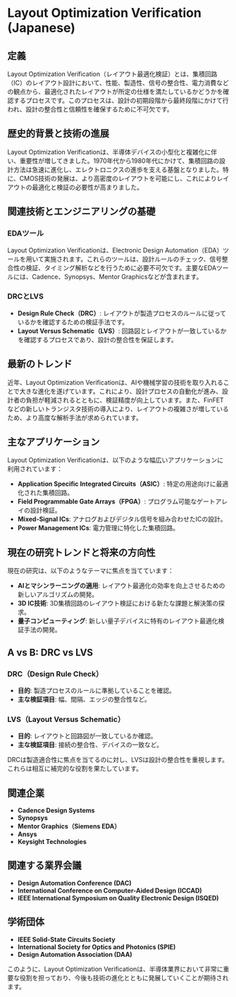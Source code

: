 # Layout Optimization Verification (Japanese)

## 定義

Layout Optimization Verification（レイアウト最適化検証）とは、集積回路（IC）のレイアウト設計において、性能、製造性、信号の整合性、電力消費などの観点から、最適化されたレイアウトが所定の仕様を満たしているかどうかを確認するプロセスです。このプロセスは、設計の初期段階から最終段階にかけて行われ、設計の整合性と信頼性を確保するために不可欠です。

## 歴史的背景と技術の進展

Layout Optimization Verificationは、半導体デバイスの小型化と複雑化に伴い、重要性が増してきました。1970年代から1980年代にかけて、集積回路の設計方法は急速に進化し、エレクトロニクスの進歩を支える基盤となりました。特に、CMOS技術の発展は、より高密度のレイアウトを可能にし、これによりレイアウトの最適化と検証の必要性が高まりました。

## 関連技術とエンジニアリングの基礎

### EDAツール

Layout Optimization Verificationは、Electronic Design Automation（EDA）ツールを用いて実施されます。これらのツールは、設計ルールのチェック、信号整合性の検証、タイミング解析などを行うために必要不可欠です。主要なEDAツールには、Cadence、Synopsys、Mentor Graphicsなどが含まれます。

### DRCとLVS

- **Design Rule Check（DRC）**: レイアウトが製造プロセスのルールに従っているかを確認するための検証手法です。
- **Layout Versus Schematic（LVS）**: 回路図とレイアウトが一致しているかを確認するプロセスであり、設計の整合性を保証します。

## 最新のトレンド

近年、Layout Optimization Verificationは、AIや機械学習の技術を取り入れることで大きな進化を遂げています。これにより、設計プロセスの自動化が進み、設計者の負担が軽減されるとともに、検証精度が向上しています。また、FinFETなどの新しいトランジスタ技術の導入により、レイアウトの複雑さが増しているため、より高度な解析手法が求められています。

## 主なアプリケーション

Layout Optimization Verificationは、以下のような幅広いアプリケーションに利用されています：

- **Application Specific Integrated Circuits（ASIC）**: 特定の用途向けに最適化された集積回路。
- **Field Programmable Gate Arrays（FPGA）**: プログラム可能なゲートアレイの設計検証。
- **Mixed-Signal ICs**: アナログおよびデジタル信号を組み合わせたICの設計。
- **Power Management ICs**: 電力管理に特化した集積回路。

## 現在の研究トレンドと将来の方向性

現在の研究は、以下のようなテーマに焦点を当てています：

- **AIとマシンラーニングの適用**: レイアウト最適化の効率を向上させるための新しいアルゴリズムの開発。
- **3D IC技術**: 3D集積回路のレイアウト検証における新たな課題と解決策の探求。
- **量子コンピューティング**: 新しい量子デバイスに特有のレイアウト最適化検証手法の開発。

## A vs B: DRC vs LVS

### DRC（Design Rule Check）

- **目的**: 製造プロセスのルールに準拠していることを確認。
- **主な検証項目**: 幅、間隔、エッジの整合性など。

### LVS（Layout Versus Schematic）

- **目的**: レイアウトと回路図が一致しているか確認。
- **主な検証項目**: 接続の整合性、デバイスの一致など。

DRCは製造適合性に焦点を当てるのに対し、LVSは設計の整合性を重視します。これらは相互に補完的な役割を果たしています。

## 関連企業

- **Cadence Design Systems**
- **Synopsys**
- **Mentor Graphics（Siemens EDA）**
- **Ansys**
- **Keysight Technologies**

## 関連する業界会議

- **Design Automation Conference (DAC)**
- **International Conference on Computer-Aided Design (ICCAD)**
- **IEEE International Symposium on Quality Electronic Design (ISQED)**

## 学術団体

- **IEEE Solid-State Circuits Society**
- **International Society for Optics and Photonics (SPIE)**
- **Design Automation Association (DAA)**

このように、Layout Optimization Verificationは、半導体業界において非常に重要な役割を担っており、今後も技術の進化とともに発展していくことが期待されます。